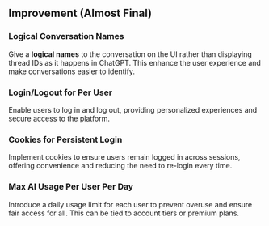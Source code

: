 ## Improvement (Almost Final)

### **Logical Conversation Names**
Give a **logical names** to the conversation on the UI rather than displaying  thread  IDs as it happens in ChatGPT.
This  enhance the user experience and make conversations easier to identify.

### **Login/Logout for Per User**
Enable users to log in and log out, providing personalized experiences and secure access to the platform.

### **Cookies for Persistent Login**
Implement cookies to ensure users remain logged in across sessions, offering convenience and reducing the need to re-login every time.

### **Max AI Usage Per User Per Day**
Introduce a daily usage limit for each user to prevent overuse and ensure fair access for all. This can be tied to account tiers or premium plans.
